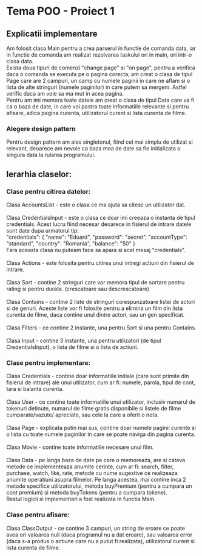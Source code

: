 

# Tema POO  - Proiect 1

## Explicatii implementare
Am folosit clasa Main pentru a crea parserul in functie de comanda data, iar in functie de
comanda am realizat rezolvarea taskului ori in main, ori intr-o clasa data.<br>
Exista doua tipuri de comenzi "change page" si "on page", pentru a verifica daca o comanda se executa
pe o pagina corecta, am creat o clasa de tipul Page care are 2 campuri, un camp cu numele paginii
in care ne aflam si o lista de alte stringuri (numele paginilor) in care putem sa mergem. Astfel
verific daca am voie sa ma mut in acea pagina. <br>
Pentru am imi memora toate datele am creat o clasa de tipul Data care va fi ca o baza de date, in care
voi pastra toate informatiile relevante si pentru afisare, adica pagina curenta, utilizatorul curent
si lista curenta de filme.
### Alegere design pattern
Pentru design pattern am ales singletonul, fiind cel mai simplu de utilizat si relevant, deoarece
am nevoie ca baza mea de date sa fie initializata o singura data la rularea programului.

## Ierarhia claselor:
### Clase pentru citirea datelor:

Clasa AccountsList - este o clasa ce ma ajuta sa citesc un utilizator dat.<br><br>
Clasa CredentialsInput - este o clasa ce doar imi creeaza o instanta de tipul credentials. Acest
lucru fiind necesar deoarece in fisierul de intrare datele sunt date dupa urmatorul tip: <br>
"credentials": {
"name": "Eduard",
"password": "secret",
"accountType": "standard",
"country": "Romania",
"balance": "50"
} <br>
Fara aceasta clasa nu puteam face sa apara si acel mesaj "credentials".<br><br>
Clasa Actions - este folosita pentru citirea unui intregi actiuni din fisierul de intrare. <br><br>
Clasa Sort - contine 2 stringuri care vor memora tipul de sortare pentru rating si pentru durata.
(crescatoare sau descrescatoare) <br><br>
Clasa Contains - contine 2 liste de stringuri corespunzatoare listei de actori si de genuri. Aceste
liste vor fi folosite pentru a elimina un film din lista curenta de filme, daca contine unul dintre 
actori, sau un gen specificat. <br><br>
Clasa Filters - ce contine 2 instante, una pentru Sort si una pentru Contains. <br><br>
Clasa Input - contine 3 instante, una pentru utilizatori (de tipul CredentialsInput), o lista de
filme si o lista de actiuni.

### Clase pentru implementare:
Clasa Credentials - contine doar informatiile initiale (care sunt primite din fisierul de intrare) 
ale unui utilizator, cum ar fi: numele, parola, tipul de cont, tara si balanta curenta.<br><br>
Clasa User - ce contine toate informatiile unui utilizator, inclusiv numarul de tokenuri detinute,
numarul de filme gratis disponibile si listele de filme cumparate/vazute/
apreciate, sau cele la care a oferit o nota. <br><br>
Clasa Page - explicata putin mai sus, contine doar numele paginii curente si o lista cu toate numele
paginilor in care se poate naviga din pagina curenta. <br><br>
Clasa Movie - contine toate informatiile necesare unui film. <br><br>
Clasa Data - pe langa baza de date pe care o memoreaza, are si cateva metode ce implementeaza anumite 
cerinte, cum ar fi: search, filter, purchase, watch, like, rate, metode cu nume sugestive ce realizeaza
anumite operatiuni asupra filmelor. Pe langa acestea, mai contine inca 2 metode specifice utilizatorului,
metoda buyPremium (pentru a cumpara un cont premium) si metoda buyTokens (pentru a cumpara tokene).
<br>
Restul logicii si implementari a fost realizata in functia Main.
### Clase pentru afisare:
Clasa ClassOutput - ce contine 3 campuri, un string de eroare ce poate avea ori valoarea null (daca
programul nu a dat eroare), sau valoarea error (daca s-a produs o actiune care nu a putut fi realizata), 
utilizatorul curent si lista curenta de filme.